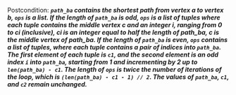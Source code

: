 Postcondition: ***`path_ba` contains the shortest path from vertex a to vertex b, `ops` is a list. If the length of `path_ba` is odd, `ops` is a list of tuples where each tuple contains the middle vertex c and an integer i, ranging from 0 to ci (inclusive), ci is an integer equal to half the length of path_ba, c is the middle vertex of path_ba. If the length of `path_ba` is even, `ops` contains a list of tuples, where each tuple contains a pair of indices into `path_ba`. The first element of each tuple is `c1`, and the second element is an odd index `i` into `path_ba`, starting from 1 and incrementing by 2 up to `len(path_ba) - c1`. The length of `ops` is twice the number of iterations of the loop, which is `(len(path_ba) - c1 - 1) // 2`. The values of `path_ba`, `c1`, and `c2` remain unchanged.***
